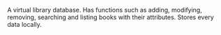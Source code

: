 A virtual library database. Has functions such as adding, modifying, removing, searching and listing books with their attributes. Stores every data locally.
